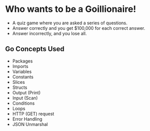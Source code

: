 # Who wants to be a Goillionaire!
- A quiz game where you are asked a series of questions. 
- Answer correctly and you get $100,000 for each correct answer.
- Answer incorrectly, and you lose all.

## Go Concepts Used
- Packages
- Imports
- Variables
- Constants
- Slices
- Structs
- Output (Print)
- Input (Scan)
- Conditions
- Loops
- HTTP (GET) request
- Error Handling
- JSON Unmarshal
